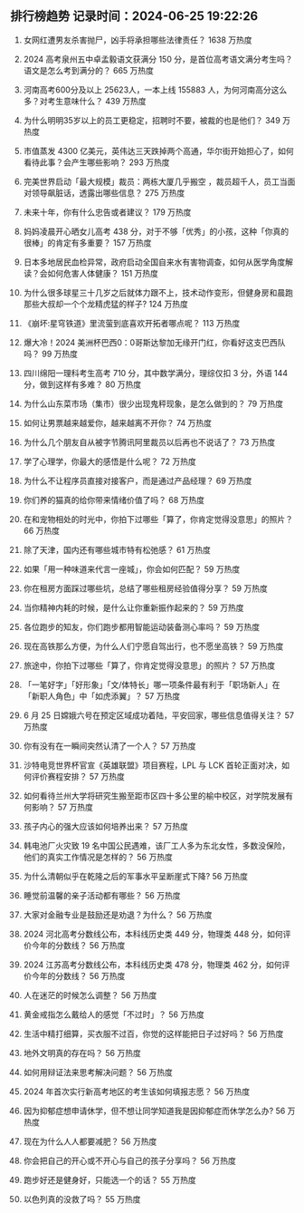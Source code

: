 
## 排行榜趋势 记录时间：2024-06-25 19:22:26
  
  1. 女网红遭男友杀害抛尸，凶手将承担哪些法律责任？ 1638 万热度
    
  2. 2024 高考泉州五中卓孟毅语文获满分 150 分，是首位高考语文满分考生吗？语文是怎么考到满分的？ 665 万热度
    
  3. 河南高考600分及以上 25623人，一本上线 155883 人，为何河南高分这么多？对考生意味什么？ 439 万热度
    
  4. 为什么明明35岁以上的员工更稳定，招聘时不要，被裁的也是他们？ 349 万热度
    
  5. 市值蒸发 4300 亿美元，英伟达三天跌掉两个高通，华尔街开始担心了，如何看待此事？会产生哪些影响？ 293 万热度
    
  6. 完美世界启动「最大规模」裁员：两栋大厦几乎搬空 ，裁员超千人，员工当面对领导飙脏话，透露出哪些信息？ 275 万热度
    
  7. 未来十年，你有什么忠告或者建议？ 179 万热度
    
  8. 妈妈凌晨开心晒女儿高考 438 分，对于不够「优秀」的小孩，这种「你真的很棒」的肯定有多重要？ 157 万热度
    
  9. 日本多地居民血检异常，政府启动全国自来水有害物调查，如何从医学角度解读？会如何危害人体健康？ 151 万热度
    
  10. 为什么很多球星三十几岁之后就体力跟不上，技术动作变形，但健身房和晨跑那些大叔却一个个龙精虎猛的样子? 124 万热度
    
  11. 《崩坏:星穹铁道》里流萤到底喜欢开拓者哪点呢？ 113 万热度
    
  12. 爆大冷！2024 美洲杯巴西0：0哥斯达黎加无缘开门红，你看好这支巴西队吗？ 99 万热度
    
  13. 四川绵阳一理科考生高考 710 分，其中数学满分，理综仅扣 3 分，外语 144 分，做到这样有多难？ 80 万热度
    
  14. 为什么山东菜市场（集市）很少出现鬼秤现象，是怎么做到的？ 79 万热度
    
  15. 如何让男票越来越爱你，越来越离不开你？ 74 万热度
    
  16. 为什么几个朋友自从被字节腾讯阿里裁员以后再也不说话了？ 73 万热度
    
  17. 学了心理学，你最大的感悟是什么呢？ 72 万热度
    
  18. 为什么不让程序员直接对接客户，而是通过产品经理？ 69 万热度
    
  19. 你们养的猫真的给你带来情绪价值了吗？ 68 万热度
    
  20. 在和宠物相处的时光中，你拍下过哪些「算了，你肯定觉得没意思」的照片？ 66 万热度
    
  21. 除了天津，国内还有哪些城市特有松弛感？ 61 万热度
    
  22. 如果「用一种味道来代言一座城」，你会如何匹配？ 59 万热度
    
  23. 你在租房方面踩过哪些坑，总结了哪些租房经验值得分享？ 59 万热度
    
  24. 当你精神内耗的时候，是什么让你重新振作起来的？ 59 万热度
    
  25. 各位跑步的知友，你们跑步都用智能运动装备测心率吗？ 59 万热度
    
  26. 现在高铁那么方便，为什么人们宁愿自驾出行，也不愿坐高铁？ 59 万热度
    
  27. 旅途中，你拍下过哪些「算了，你肯定觉得没意思」的照片？ 57 万热度
    
  28. 「一笔好字」「好形象」「文/体特长」哪一项条件最有利于「职场新人」在「新职人角色」中「如虎添翼」？ 57 万热度
    
  29. 6 月 25 日嫦娥六号在预定区域成功着陆，平安回家，哪些信息值得关注？ 57 万热度
    
  30. 你有没有在一瞬间突然认清了一个人？ 57 万热度
    
  31. 沙特电竞世界杯官宣《英雄联盟》项目赛程，LPL 与 LCK 首轮正面对决，如何评价赛程安排？ 57 万热度
    
  32. 如何看待兰州大学将研究生搬至距市区四十多公里的榆中校区，对学院发展有何影响？ 57 万热度
    
  33. 孩子内心的强大应该如何培养出来？ 57 万热度
    
  34. 韩电池厂火灾致 19 名中国公民遇难，该厂工人多为东北女性，多数没保险，他们的真实工作情况是怎样的？ 56 万热度
    
  35. 为什么清朝似乎在乾隆之后的军事水平呈断崖式下降? 56 万热度
    
  36. 睡觉前温馨的亲子活动都有哪些？ 56 万热度
    
  37. 大家对金融专业是鼓励还是劝退？为什么？ 56 万热度
    
  38. 2024 河北高考分数线公布，本科线历史类 449 分，物理类 448 分，如何评价今年的分数线？ 56 万热度
    
  39. 2024 江苏高考分数线公布，本科线历史类 478 分，物理类 462 分，如何评价今年的分数线？ 56 万热度
    
  40. 人在迷茫的时候怎么调整？ 56 万热度
    
  41. 黄金戒指怎么戴给人的感觉「不过时」？ 56 万热度
    
  42. 生活中精打细算，买衣服不过百，你觉的这样能把日子过好吗？ 56 万热度
    
  43. 地外文明真的存在吗？ 56 万热度
    
  44. 如何用辩证法来思考解决问题？ 56 万热度
    
  45. 2024 年首次实行新高考地区的考生该如何填报志愿？ 56 万热度
    
  46. 因为抑郁症想申请休学，但不想让同学知道我是因抑郁症而休学怎么办? 56 万热度
    
  47. 现在为什么人人都要减肥？ 56 万热度
    
  48. 你会把自己的开心或不开心与自己的孩子分享吗？ 56 万热度
    
  49. 跑步好还是健身好，只能选一个的话？ 55 万热度
    
  50. 以色列真的没救了吗？ 55 万热度
    